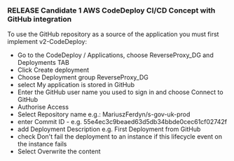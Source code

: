 ### RELEASE Candidate 1 AWS CodeDeploy CI/CD Concept with GitHub integration

To use the GitHub repository as a source of the application you must first implement v2-CodeDeploy:

- Go to the CodeDeploy / Applications, choose ReverseProxy_DG and Deployments TAB
- Click Create deployment
- Choose Deployment group ReverseProxy_DG
- select My application is stored in GitHub
- Enter the GitHub user name you used to sign in and choose Connect to GitHub
- Authorise Access
- Select Repository name e.g.: MariuszFerdyn/s-gov-uk-prod
- enter Commit ID - e.g. 55e4ec3c9beaed63d5db34bbde0cec61cf02742f
- add Deployment Description e.g. First Deployment from GitHub
- check Don't fail the deployment to an instance if this lifecycle event on the instance fails
- Select Overwrite the content
